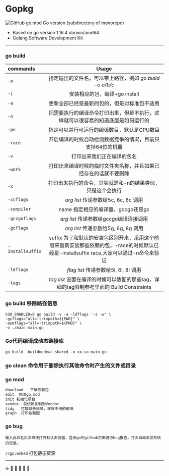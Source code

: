 # Gopkg
![GitHub go.mod Go version (subdirectory of monorepo)](https://img.shields.io/github/go-mod/go-version/eric-jxl/Go?color=blue&label=go&logo=go)


-   Based on go version 1.16.4 darwin/amd64 
-   Golang Software Development Kit



***


### go build


|commands|Usage|
|:---|:---:|
|`-o`|指定输出的文件名，可以带上路径，例如 *go build -o a/b/c*|
|`-i`| 安装相应的包，编译+go install|
|`-a`| 更新全部已经是最新的包的，但是对标准包不适用|
|`-n`| 把需要执行的编译命令打印出来，但是不执行，这样就可以很容易的知道底层是如何运行的|
|`-pn`|  指定可以并行可运行的编译数目，默认是CPU数目|
|`-race`| 开启编译的时候自动检测数据竞争的情况，目前只支持64位的机器|
|`-v`| 打印出来我们正在编译的包名|
|`-work`| 打印出来编译时候的临时文件夹名称，并且如果已经存在的话就不要删除|
|`-x`| 打印出来执行的命令，其实就是和-n的结果类似，只是这个会执行|
|`-ccflags`| *arg list* 传递参数给5c, 6c, 8c 调用|
|`-compiler`| name 指定相应的编译器，gccgo还是gc|
|`-gccgoflags`| *arg list* 传递参数给gccgo编译连接调用|
|`-gcflags`| *arg list* 传递参数给5g, 6g, 8g 调用|
|`-installsuffix`| suffix 为了和默认的安装包区别开来，采用这个前缀来重新安装那些依赖的包，-race的时候默认已经是-installsuffix race,大家可以通过-n命令来验证|
|`-ldflags`| *flag list* 传递参数给5l, 6l, 8l 调用|
|`-tags`| *tag list* 设置在编译的时候可以适配的那些tag，详细的tag限制参考里面的 Build Constraints|


### **go build** 移除路径信息
```shell
CGO_ENABLED=0 go build -v -a -ldflags '-s -w' \
-gcflags="all=-trimpath=${PWD}" \
-asmflags="all=-trimpath=${PWD}" \
-o ./main main.go
```

### **Go代码编译成动态链接库**
```shell
go build -buildmode=c-shared -o xx.so main.go
```

### **go clean** 命令用于删除执行其他命令时产生的文件或目录

### **go mod**

```markdown
download   下载依赖包
edit  修改go.mod
init 初始化项目
vendor  将依赖复制到Vendor
tidy   拉取缺失模块，移除不用的模块
graph  打印依赖图
```


### **go bug** 
`输入此命名后会直接打开默认浏览器，显示go的github页面进行bug报告，并会自动添加系统的信息。`

`//go:embed` 打包静态资源

***
:coffee: :pizza: :basketball: :lemon: :apple: :orange:

